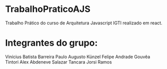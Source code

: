 # TrabalhoPraticoAJS
Trabalho Prático do curso de Arquitetura Javascript IGTI realizado em react.

# Integrantes do grupo:

Vinícius Batista Barreira
Paulo Augusto Künzel
Felipe Andrade Gouvêa Tintori
Alex Abdeneve Salazar Tancara
Jorsi Ramos
